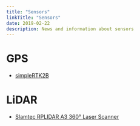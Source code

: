 ```yaml
---
title: "Sensors"
linkTitle: "Sensors"
date: 2019-02-22
description: News and information about sensors
---
```


# GPS

* [simpleRTK2B](https://www.kickstarter.com/projects/simplertk2b/simplertk2b-the-first-multiband-rtk-shield-based-o)

# LiDAR

* [Slamtec RPLIDAR A3 360° Laser Scanner](https://www.robotshop.com/ca/en/slamtec-rplidar-a3-360-laser-scanner-25-m.html)
